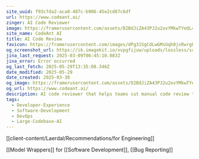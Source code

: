 ```yaml
---
site_uuid: f93cfda2-aca8-487c-b906-45e2cd87c6df
url: https://www.codeant.ai/
zinger: AI Code Reviewer
image: https://framerusercontent.com/assets/D2BdJiZA43PJ2u2ovYMkwTYeQL4.png
site_name: CodeAnt AI
title: AI Code Review
favicon: https://framerusercontent.com/images/dPg31SgCdLwGMsUqh0jsRwrgPQU.png
og_screenshot_url: https://ik.imagekit.io/xvpgfijuw/uploads/lossless/screenshots/20250529_CodeAnt_AI_og_screenshot.jpeg
jina_last_request: 2025-03-09T06:45:10.083Z
jina_error: Error occurred
og_last_fetch: 2025-05-29T13:35:08.346Z
date_modified: 2025-05-29
date_created: 2025-03-30
og_image: https://framerusercontent.com/assets/D2BdJiZA43PJ2u2ovYMkwTYeQL4.png
og_url: https://www.codeant.ai/
description: AI code reviewer that helps teams cut manual code review time and bugs by 50%. Start your 14-days free trial today!
tags:
  - Developer-Experience
  - Software-Development
  - DevOps
  - Large-Codebase-AI
---
```


[[client-content/Laerdal/Recommendations/for Engineering]]

[[Model Wrappers]] for [[Software Development]], [[Bug Reporting]]